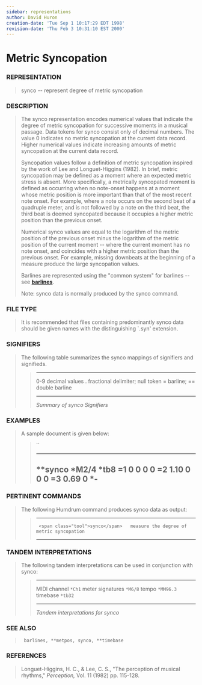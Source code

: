 ```yaml
---
sidebar: representations
author: David Huron
creation-date: 'Tue Sep 1 10:17:29 EDT 1998'
revision-date: 'Thu Feb 3 10:31:10 EST 2000'
---
```



Metric Syncopation
=============================================

### REPRESENTATION

> <span class="rep">synco</span> \-- represent degree of metric syncopation

### DESCRIPTION

> The <span class="rep">synco</span> representation encodes numerical values that
> indicate the degree of metric syncopation for successive moments in a
> musical passage. Data tokens for <span class="rep">synco</span> consist only of decimal
> numbers. The value 0 indicates no metric syncopation at the current
> data record. Higher numerical values indicate increasing amounts of
> metric syncopation at the current data record.
>
> Syncopation values follow a definition of metric syncopation inspired
> by the work of Lee and Longuet-Higgins (1982). In brief, metric
> syncopation may be defined as a moment where an expected metric stress
> is absent. More specifically, a metrically syncopated moment is
> defined as occurring when no note-onset happens at a moment whose
> metric position is more important than that of the most recent note
> onset. For example, where a note occurs on the second beat of a
> quadruple meter, and is not followed by a note on the third beat, the
> third beat is deemed syncopated because it occupies a higher metric
> position than the previous onset.
>
> Numerical <span class="rep">synco</span> values are equal to the logarithm of the
> metric position of the previous onset minus the logarithm of the
> metric position of the current moment \-- where the current moment has
> no note onset, and coincides with a higher metric position than the
> previous onset. For example, missing downbeats at the beginning of a
> measure produce the large syncopation values.
>
> Barlines are represented using the \"common system\" for barlines \--
> see [**barlines**](barlines.rep.html).
>
> Note: <span class="rep">synco</span> data is normally produced by the <span class="tool">synco</span>
> command.

### FILE TYPE

> It is recommended that files containing predominantly <span class="rep">synco</span> data
> should be given names with the distinguishing \`.syn\' extension.

### SIGNIFIERS

> The following table summarizes the <span class="rep">synco</span> mappings of
> signifiers and signifieds.
>
> >   ----- ----------------------------------
> >   0-9   decimal values
> >   .     fractional delimiter; null token
> >   =     barline; == double barline
> >   ----- ----------------------------------
> >
> > *Summary of <span class="rep">synco</span> Signifiers*

### EXAMPLES

> A sample document is given below:
>
> > ``
> >
> >   -----------
> >   \*\*synco
> >   \*M2/4
> >   \*tb8
> >   =1
> >   0
> >   0
> >   0
> >   0
> >   =2
> >   1.10
> >   0
> >   0
> >   0
> >   =3
> >   0.69
> >   0
> >   \*-
> >   -----------
> >
### PERTINENT COMMANDS

> The following Humdrum command produces <span class="rep">synco</span> data as output:
>
> >   -- ------------------------------------- ------------------------------------------
> >      <span class="tool">synco</span>   measure the degree of metric syncopation
> >   -- ------------------------------------- ------------------------------------------
> >
### TANDEM INTERPRETATIONS

> The following tandem interpretations can be used in conjunction with
> <span class="rep">synco</span>:
>
> >   ------------------ -----------
> >   MIDI channel       `*Ch1`
> >   meter signatures   `*M6/8`
> >   tempo              `*MM96.3`
> >   timebase           `*tb32`
> >   ------------------ -----------
> >
> > *Tandem interpretations for <span class="rep">synco</span>*

### SEE ALSO

> ` barlines, **metpos, synco, **timebase`

### REFERENCES

> Longuet-Higgins, H. C., & Lee, C. S., \"The perception of musical
> rhythms,\" *Perception,* Vol. 11 (1982) pp. 115-128.

